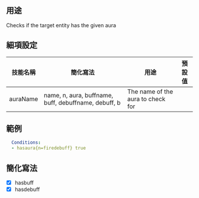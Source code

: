 ## 用途
Checks if the target entity has the given aura


## 細項設定

| 技能名稱 | 簡化寫法| 用途 | 預設值 |
|-----------|-----------|----------------------------------------------------------------------|---------|
| auraName  | name, n, aura, buffname, buff, debuffname, debuff, b| The name of the aura to check for ||


## 範例
```yaml
  Conditions:
  - hasaura{n=firedebuff} true
```


## 簡化寫法
- [x] hasbuff
- [x] hasdebuff